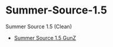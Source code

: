 # Summer-Source-1.5
Summer Source 1.5 (Clean)

- [Summer Source 1.5 GunZ](https://forum.ragezone.com/threads/gunz-1-5-summer-of-2011-source.796257/)
